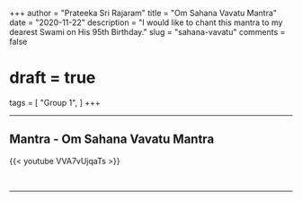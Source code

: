 +++
author = "Prateeka Sri Rajaram"
title = "Om Sahana Vavatu Mantra"
date = "2020-11-22"
description = "I would like to chant this mantra to my dearest Swami on His 95th Birthday."
slug = "sahana-vavatu"
comments = false
# draft = true
tags = [
    "Group 1",
]
+++

---

## Mantra - Om Sahana Vavatu Mantra

{{< youtube VVA7vUjqaTs >}}

<br>

---
